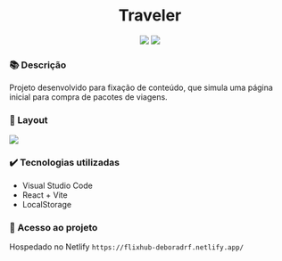 <h1 align="center">Traveler</h1>
<p align="center">
  <img src="https://img.shields.io/badge/STATUS-CONCLUIDO-green?style=plastic">
  <img src="https://img.shields.io/github/stars/deboradrf?style=social">
</p>

### 📚 Descrição
Projeto desenvolvido para fixação de conteúdo, que simula uma página inicial para compra de pacotes de viagens.

### 🎨 Layout
<img src="https://github.com/user-attachments/assets/242af1f9-0c71-4ff0-bfcf-55fd3195cc1b" />

### ✔️ Tecnologias utilizadas
- Visual Studio Code
- React + Vite
- LocalStorage

### 📁 Acesso ao projeto
Hospedado no Netlify `https://flixhub-deboradrf.netlify.app/`
